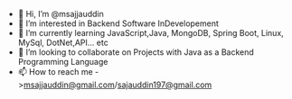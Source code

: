 - 👋 Hi, I’m @msajjauddin
- 👀 I’m interested in Backend Software InDevelopement
- 🌱 I’m currently learning JavaScript,Java, MongoDB, Spring Boot, Linux, MySql, DotNet,API... etc
- 💞️ I’m looking to collaborate on Projects with Java as a Backend Programming Language
- 📫 How to reach me ->msajjauddin@gmail.com/sajauddin197@gmail.com

<!---
msajjauddin/msajjauddin is a ✨ special ✨ repository because its `README.md` (this file) appears on your GitHub profile.
You can click the Preview link to take a look at your changes.
--->
